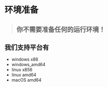 # 环境准备

> ## 你不需要准备任何的运行环境！

## 我们支持平台有
- windows x86
- windows_amd64 
- linux x856
- linux amd64
- macOS amd64